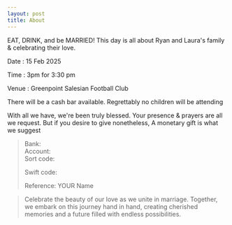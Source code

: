 ```yaml
---
layout: post
title: About
---
```

EAT, DRINK, and be MARRIED!
This day is all about Ryan and Laura's family & celebrating their love.  

Date : 15 Feb 2025

Time : 3pm for 3:30 pm

Venue : Greenpoint Salesian Football Club  
  
There will be a cash bar available.
Regrettably no children will be attending

With all we have, we're been truly blessed.
Your presence & prayers are all we request.
But if you desire to give nonetheless,
A monetary gift is what we suggest 

>Bank:  
>Account:  
>Sort code:
>
>Swift code:
>
>Reference: YOUR Name


>Celebrate the beauty of our love as we unite in marriage. Together, we embark on this journey hand in hand, creating cherished memories and a future filled with endless possibilities.
